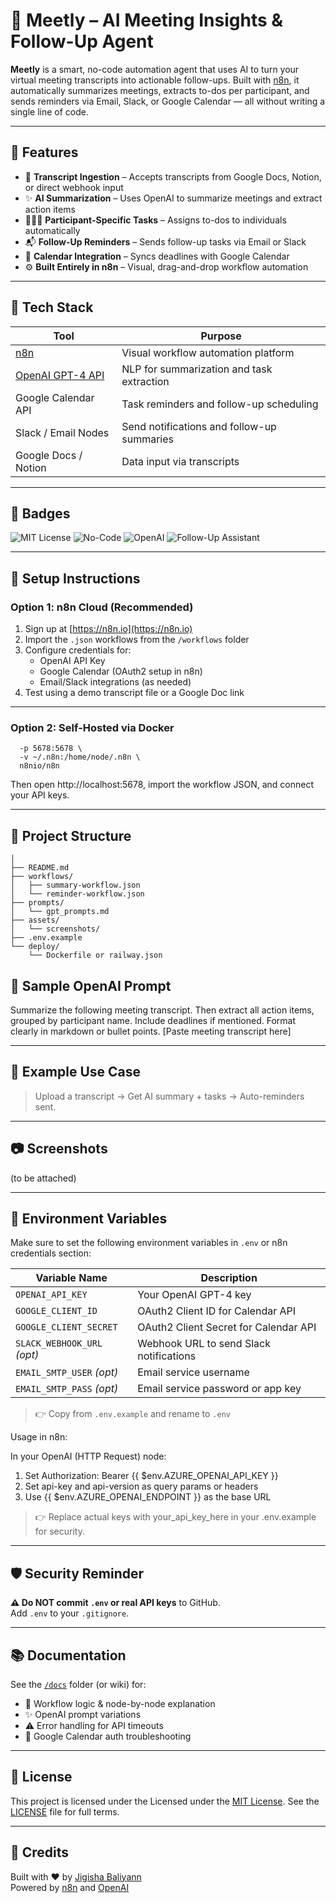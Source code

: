 # 🤖 Meetly – AI Meeting Insights & Follow-Up Agent

**Meetly** is a smart, no-code automation agent that uses AI to turn your virtual meeting transcripts into actionable follow-ups. Built with [n8n](https://n8n.io), it automatically summarizes meetings, extracts to-dos per participant, and sends reminders via Email, Slack, or Google Calendar — all without writing a single line of code.

---

## 🚀 Features

- 📄 **Transcript Ingestion** – Accepts transcripts from Google Docs, Notion, or direct webhook input
- ✨ **AI Summarization** – Uses OpenAI to summarize meetings and extract action items
- 🧑‍🤝‍🧑 **Participant-Specific Tasks** – Assigns to-dos to individuals automatically
- 📬 **Follow-Up Reminders** – Sends follow-up tasks via Email or Slack
- 📆 **Calendar Integration** – Syncs deadlines with Google Calendar
- ⚙️ **Built Entirely in n8n** – Visual, drag-and-drop workflow automation

---

## 🧠 Tech Stack

| Tool                  | Purpose                                        |
|-----------------------|------------------------------------------------|
| [n8n](https://n8n.io) | Visual workflow automation platform            |
| [OpenAI GPT-4 API](https://platform.openai.com/) | NLP for summarization and task extraction |
| Google Calendar API   | Task reminders and follow-up scheduling        |
| Slack / Email Nodes   | Send notifications and follow-up summaries     |
| Google Docs / Notion  | Data input via transcripts                     |

---

## 📛 Badges

![MIT License](https://img.shields.io/badge/license-MIT-blue.svg)
![No-Code](https://img.shields.io/badge/built%20with-n8n-brightgreen)
![OpenAI](https://img.shields.io/badge/OpenAI-API-blue)
![Follow-Up Assistant](https://img.shields.io/badge/AI-AutoMeeting%20Assistant-purple)

---

## 🔧 Setup Instructions

### Option 1: n8n Cloud (Recommended)

1. Sign up at [https://n8n.io](https://n8n.io)
2. Import the `.json` workflows from the `/workflows` folder
3. Configure credentials for:
   - OpenAI API Key
   - Google Calendar (OAuth2 setup in n8n)
   - Email/Slack integrations (as needed)
4. Test using a demo transcript file or a Google Doc link

---

### Option 2: Self-Hosted via Docker

```docker run -it --rm \
  -p 5678:5678 \
  -v ~/.n8n:/home/node/.n8n \
  n8nio/n8n
```

Then open http://localhost:5678, import the workflow JSON, and connect your API keys.

---

## 📁 Project Structure

```Meetly/
│
├── README.md
├── workflows/
│   ├── summary-workflow.json
│   └── reminder-workflow.json
├── prompts/
│   └── gpt_prompts.md
├── assets/
│   └── screenshots/
├── .env.example
└── deploy/
    └── Dockerfile or railway.json
```

## 🧪 Sample OpenAI Prompt

Summarize the following meeting transcript. Then extract all action items, grouped by participant name. Include deadlines if mentioned. Format clearly in markdown or bullet points.
[Paste meeting transcript here]

---

## 📌 Example Use Case

> Upload a transcript → Get AI summary + tasks → Auto-reminders sent.

---

## 📷 Screenshots

(to be attached)

---

## 🔐 Environment Variables

Make sure to set the following environment variables in `.env` or n8n credentials section:

| Variable Name                  | Description                              |
|-------------------------------|------------------------------------------|
| `OPENAI_API_KEY`              | Your OpenAI GPT-4 key                    |
| `GOOGLE_CLIENT_ID`            | OAuth2 Client ID for Calendar API        |
| `GOOGLE_CLIENT_SECRET`        | OAuth2 Client Secret for Calendar API    |
| `SLACK_WEBHOOK_URL` *(opt)*   | Webhook URL to send Slack notifications  |
| `EMAIL_SMTP_USER` *(opt)*     | Email service username                   |
| `EMAIL_SMTP_PASS` *(opt)*     | Email service password or app key        |

> 👉 Copy from `.env.example` and rename to `.env`

Usage in n8n:

In your OpenAI (HTTP Request) node:
1. Set Authorization: Bearer {{ $env.AZURE_OPENAI_API_KEY }}
2. Set api-key and api-version as query params or headers
3. Use {{ $env.AZURE_OPENAI_ENDPOINT }} as the base URL
> 👉 Replace actual keys with your_api_key_here in your .env.example for security.

---

## 🛡️ Security Reminder

**⚠️ Do NOT commit `.env` or real API keys** to GitHub.  
Add `.env` to your `.gitignore`.

---

## 📚 Documentation

See the [`/docs`](./docs) folder (or wiki) for:

- 🔁 Workflow logic & node-by-node explanation
- ✨ OpenAI prompt variations
- ⚠️ Error handling for API timeouts
- 📅 Google Calendar auth troubleshooting

---

## 📜 License

This project is licensed under the Licensed under the [MIT License](https://opensource.org/licenses/MIT). See the [LICENSE](https://github.com/Jigisha-Baliyann/Meetly/blob/main/LICENSE) file for full terms.

---

## 🙌 Credits

Built with ❤️ by [Jigisha Baliyann](https://github.com/Jigisha-Baliyann)  
Powered by [n8n](https://n8n.io) and [OpenAI](https://openai.com)
